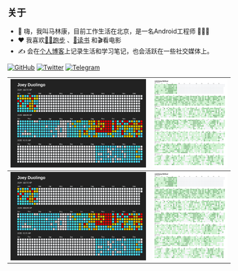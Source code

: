 ## 关于

- 👋 嗨，我叫马林康，目前工作生活在北京，是一名Android工程师 👨🏻‍💻
- ❤️ 我喜欢[🏃🏻跑步](https://run.malinkang.com/) 、[📖读书](https://book.malinkang.com) 和🎬看电影
- ✍️ 会在[个人博客](https://blog.malinkang.com/)上记录生活和学习笔记，也会活跃在一些社交媒体上。

[![GitHub](https://img.shields.io/badge/GitHub-%40malinkang-239a3b.svg)](https://github.com/malinkang)
[![Twitter](https://img.shields.io/badge/Twitter-%40malinkang-58a1f2.svg)](https://twitter.com/malinkang)
[![Telegram](https://img.shields.io/badge/Telegram-%40malinkang-58a1f2.svg)](https://t.me/malinkang)

| <a href="https://github.com/malinkang"><img style="height: 200px" src="https://github.com/malinkang/GitHubPoster/blob/main/OUT_FOLDER/duolingo.svg"></a> | <a href="https://github.com/malinkang"><img style="height: 200px" src="https://github.com/malinkang/GitHubPoster/blob/main/OUT_FOLDER/weread.svg"></a> |
| ---------- | --------- |
| <a href="https://github.com/malinkang"><img style="height: 200px" src="https://github.com/malinkang/GitHubPoster/blob/main/OUT_FOLDER/duolingo.svg"></a> | <a href="https://github.com/malinkang"><img style="height: 200px" src="https://github.com/malinkang/GitHubPoster/blob/main/OUT_FOLDER/weread.svg"></a> |
